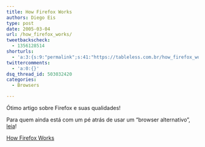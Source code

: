 ```yaml
---
title: How Firefox Works
authors: Diego Eis
type: post
date: 2005-03-04
url: /how_firefox_works/
tweetbackscheck:
  - 1356128514
shorturls:
  - 'a:3:{s:9:"permalink";s:41:"https://tableless.com.br/how_firefox_works";s:7:"tinyurl";s:26:"https://tinyurl.com/3vwgl42";s:4:"isgd";s:19:"https://is.gd/qzAiEW";}'
twittercomments:
  - 'a:0:{}'
dsq_thread_id: 503032420
categories:
  - Browsers

---
```

Ótimo artigo sobre Firefox e suas qualidades!
              
Para quem ainda está com um pé atrás de usar um &#8220;browser alternativo&#8221;, [leia][1]!
              
[How Firefox Works][1]

 [1]: https://computer.howstuffworks.com/firefox.htm